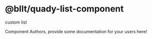 @bllt/quady-list-component
===============================================
custom list

Component Authors, provide some documentation for your users here!